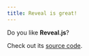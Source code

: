 ```yaml
---
title: Reveal is great!
---
```


Do you like **Reveal.js**?

Check out its [source code](https://github.com/hakimel/reveal.js).
